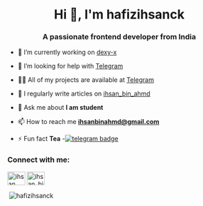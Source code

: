 <h1 align="center">Hi 👋, I'm hafizihsanck</h1>
<h3 align="center">A passionate frontend developer from India</h3>

- 🔭 I’m currently working on [dexy-x](https://github.com/hafizihsanck/Daisy-X)

- 🤝 I’m looking for help with [Telegram](https://t.me/ihsan_bin_ahmd)

- 👨‍💻 All of my projects are available at [Telegram](https://t.me/ihsan_bin_ahmd)

- 📝 I regularly write articles on [ihsan_bin_ahmd](https://t.me/ihsan_bin_ahmd)

- 💬 Ask me about **I am student**

- 📫 How to reach me **ihsanbinahmd@gmail.com**

- ⚡ Fun fact **Tea**
-[![telegram badge](https://img.shields.io/badge/-Jithumon-blue?style=flat&logo=telegram)](https://t.me/ihsan_bin_ahmd)

<h3 align="left">Connect with me:</h3>
<p align="left">
<a href="https://fb.com/ihsan bin ahmd" target="blank"><img align="center" src="https://cdn.jsdelivr.net/npm/simple-icons@3.0.1/icons/facebook.svg" alt="ihsan bin ahmd" height="30" width="40" /></a>
<a href="https://instagram.com/ihsan_bin_ahmd" target="blank"><img align="center" src="https://cdn.jsdelivr.net/npm/simple-icons@3.0.1/icons/instagram.svg" alt="ihsan_bin_ahmd" height="30" width="40" /></a>
</p>

<p>&nbsp;<img align="center" src="https://github-readme-stats.vercel.app/api?username=hafizihsanck&show_icons=true&locale=en" alt="hafizihsanck" /></p>
